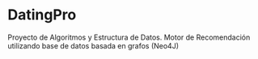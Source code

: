 # DatingPro
Proyecto de Algoritmos y Estructura de Datos. Motor de Recomendación utilizando base de datos basada en grafos (Neo4J)
